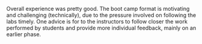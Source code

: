 Overall experience was pretty good. 
The boot camp format is motivating and challenging (technically), due to the pressure involved on following the labs timely.
One advice is for to the instructors to follow closer the work performed by students and provide more individual feedback, mainly on an earlier phase.